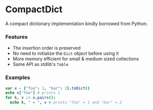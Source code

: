 CompactDict
===========

A compact dictionary implementation kindly borrowed from Python.

### Features

- The insertion order is preserved
- No need to initialize the `Dict` object before using it
- More memory efficient for small & medium sized collections
- Same API as stdlib's `Table`

### Examples

```nim
var x = {"foo": 1, "bar": 2}.toDict()
echo x["foo"] # prints 1
for k, v in x.pairs():
  echo k, " = ", v # prints "foo" = 1 and "bar" = 2
```
